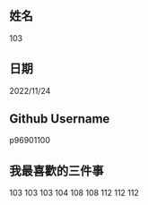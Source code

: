 姓名
----
103

日期
----
2022/11/24

Github Username
---------------
p96901100

我最喜歡的三件事
---------------
103 103 103
104 108 108
112 112 112
